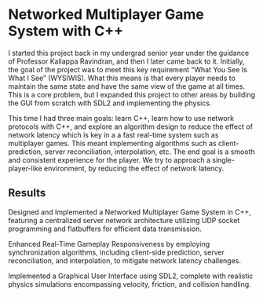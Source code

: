 # Networked Multiplayer Game System with C++ 

I started this project back in my undergrad senior year under the guidance of Professor Kaliappa Ravindran, and then I later came back to it. Initially, the goal of the project was to meet this key requirement “What You See Is What I See” (WYSIWIS). What this means is that every player needs to maintain the same state and have the same view of the game at all times. This is a core problem, but I expanded this project to other areas by building the GUI from scratch with SDL2 and implementing the physics.

This time I had three main goals: learn C++, learn how to use network protocols with C++, and explore an algorithm design to reduce the effect of network latency which is key in a a fast real-time system such as multiplayer games. This meant implementing algorithms such as client-prediction, server reconciliation, interpolation, etc. The end goal is a smooth and consistent experience for the player. We try to approach a single-player-like environment, by reducing the effect of network latency.

## Results

Designed and Implemented a Networked Multiplayer Game System in C++, featuring a centralized server network architecture utilizing UDP socket programming and flatbuffers for efficient data transmission.

Enhanced Real-Time Gameplay Responsiveness by employing synchronization algorithms, including client-side prediction, server reconciliation, and interpolation, to mitigate network latency challenges.

Implemented a Graphical User Interface using SDL2, complete with realistic physics simulations encompassing velocity, friction, and collision handling.
